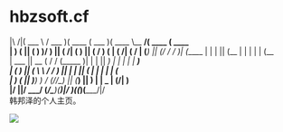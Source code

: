# hbzsoft.cf
|\     /|(  ___ \ / ___   )(  ____ \(  ___  )(  ____ \\__   __/(  ____ \(  ____ \
| )   ( || (   ) )\/   )  || (    \/| (   ) || (    \/   ) (   | (    \/| (    \/
| (___) || (__/ /     /   )| (_____ | |   | || (__       | |   | |      | (__    
|  ___  ||  __ (     /   / (_____  )| |   | ||  __)      | |   | |      |  __)   
| (   ) || (  \ \   /   /        ) || |   | || (         | |   | |      | (      
| )   ( || )___) ) /   (_/\/\____) || (___) || )         | | _ | (____/\| )      
|/     \||/ \___/ (_______/\_______)(_______)|/          )_((_)(_______/|/       
韩邦泽的个人主页。

![](http://hbzsoft.cf/signature.png)
